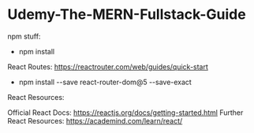 # Udemy-The-MERN-Fullstack-Guide

npm stuff:
- npm install

React Routes: https://reactrouter.com/web/guides/quick-start
- npm install --save react-router-dom@5 --save-exact

React Resources:

Official React Docs: https://reactjs.org/docs/getting-started.html
Further React Resources: https://academind.com/learn/react/

